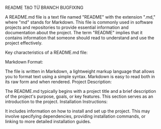 
README TẠO TỪ BRANCH BUGFIXING

A README.md file is a text file named "README" with the extension ".md," where "md" stands for Markdown. This file is commonly used in software projects and repositories to provide essential information and documentation about the project. The term "README" implies that it contains information that someone should read to understand and use the project effectively.

Key characteristics of a README.md file:

Markdown Format:

The file is written in Markdown, a lightweight markup language that allows you to format text using a simple syntax. Markdown is easy to read both in its raw form and when rendered. Project Description:

The README.md typically begins with a project title and a brief description of the project's purpose, goals, or key features. This section serves as an introduction to the project. Installation Instructions:

It includes information on how to install and set up the project. This may involve specifying dependencies, providing installation commands, or linking to more detailed installation guides.
